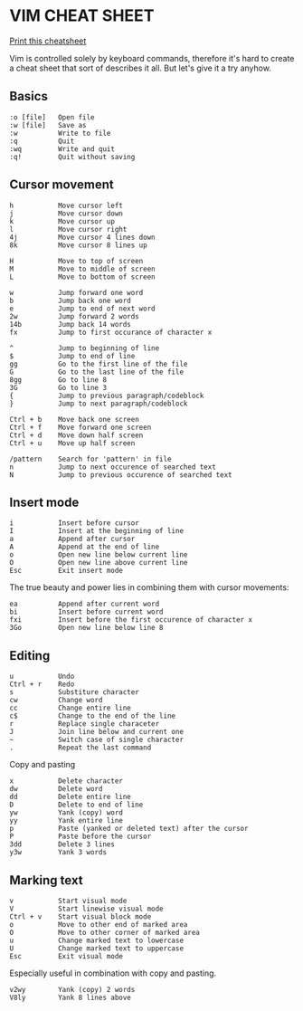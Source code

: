 VIM CHEAT SHEET
===============

[Print this cheatsheet](https://gitprint.com/usabilla/smileyfiles/blob/master/_cheatsheets/vim.md)

Vim is controlled solely by keyboard commands, therefore it's hard to create a cheat sheet that sort of describes it all. But let's give it a try anyhow.

Basics
------

    :o [file]   Open file
    :w [file]   Save as
    :w          Write to file
    :q          Quit
    :wq         Write and quit
    :q!         Quit without saving

Cursor movement
---------------

    h           Move cursor left
    j           Move cursor down
    k           Move cursor up
    l           Move cursor right
    4j          Move cursor 4 lines down
    8k          Move cursor 8 lines up

    H           Move to top of screen
    M           Move to middle of screen
    L           Move to bottom of screen

    w           Jump forward one word
    b           Jump back one word
    e           Jump to end of next word
    2w          Jump forward 2 words
    14b         Jump back 14 words
    fx          Jump to first occurance of character x

    ^           Jump to beginning of line
    $           Jump to end of line
    gg          Go to the first line of the file
    G           Go to the last line of the file
    8gg         Go to line 8
    3G          Go to line 3
    {           Jump to previous paragraph/codeblock
    }           Jump to next paragraph/codeblock

    Ctrl + b    Move back one screen
    Ctrl + f    Move forward one screen
    Ctrl + d    Move down half screen
    Ctrl + u    Move up half screen

    /pattern    Search for 'pattern' in file
    n           Jump to next occurence of searched text
    N           Jump to previous occurence of searched text

Insert mode
-----------

    i           Insert before cursor
    I           Insert at the beginning of line
    a           Append after cursor
    A           Append at the end of line
    o           Open new line below current line
    O           Open new line above current line
    Esc         Exit insert mode

The true beauty and power lies in combining them with cursor movements:

    ea          Append after current word
    bi          Insert before current word
    fxi         Insert before the first occurence of character x
    3Go         Open new line below line 8

Editing
-------

    u           Undo
    Ctrl + r    Redo
    s           Substiture character
    cw          Change word
    cc          Change entire line
    c$          Change to the end of the line
    r           Replace single characeter
    J           Join line below and current one
    ~           Switch case of single character
    .           Repeat the last command

Copy and pasting

    x           Delete character
    dw          Delete word
    dd          Delete entire line
    D           Delete to end of line
    yw          Yank (copy) word
    yy          Yank entire line
    p           Paste (yanked or deleted text) after the cursor
    P           Paste before the cursor
    3dd         Delete 3 lines
    y3w         Yank 3 words

Marking text
------------

    v           Start visual mode
    V           Start linewise visual mode
    Ctrl + v    Start visual block mode
    o           Move to other end of marked area
    O           Move to other corner of marked area
    u           Change marked text to lowercase
    U           Change marked text to uppercase
    Esc         Exit visual mode

Especially useful in combination with copy and pasting.

    v2wy        Yank (copy) 2 words
    V8ly        Yank 8 lines above
